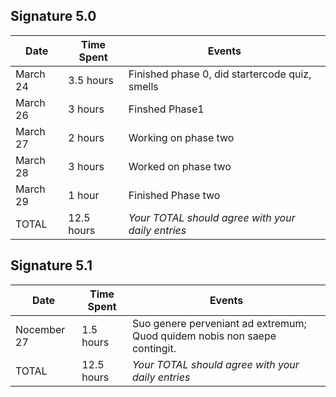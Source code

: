 ## Signature 5.0

| Date        | Time Spent | Events
|-------------|------------|--------------------
|  March 24   | 3.5 hours  | Finished phase 0, did startercode quiz, smells
|  March 26   | 3 hours    | Finshed Phase1
|  March 27   | 2 hours    | Working on phase two
|  March 28   | 3 hours    | Worked on phase two
|  March 29   | 1 hour     | Finished Phase two
|  TOTAL      | 12.5 hours | *Your TOTAL should agree with your daily entries*


## Signature 5.1

| Date        | Time Spent | Events
|-------------|------------|--------------------
| Nocember 27 | 1.5 hours  | Suo genere perveniant ad extremum; Quod quidem nobis non saepe contingit.
| TOTAL       | 12.5 hours | *Your TOTAL should agree with your daily entries*
